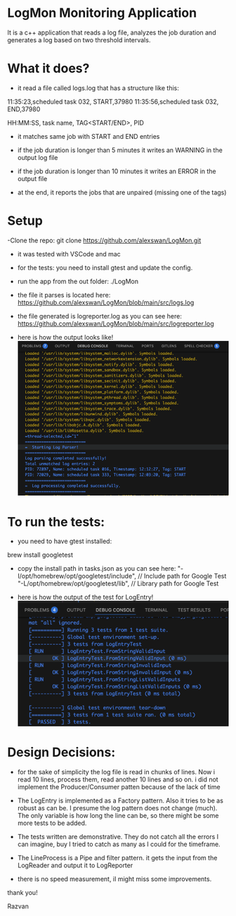 # LogMon Monitoring Application


It is a c++ application that reads a log file, analyzes the job duration and generates a log based on two threshold intervals.

# What it does?
- it read a file called logs.log that has a structure like this:

11:35:23,scheduled task 032, START,37980
11:35:56,scheduled task 032, END,37980

HH:MM:SS, task name, TAG<START/END>, PID

- it matches same job with START and END entries
- if the job duration is longer than 5 minutes it writes an WARNING in the output log file
- if the job duration is longer than 10 minutes it writes an ERROR in the output file

- at the end, it reports the jobs that are unpaired (missing one of the tags)


# Setup
-Clone the repo:
git clone https://github.com/alexswan/LogMon.git

- it was tested with VSCode and mac
- for the tests: you need to install gtest and update the config.

- run the app from the out folder:
    ./LogMon

- the file it parses is located here:
https://github.com/alexswan/LogMon/blob/main/src/logs.log


- the file generated is logreporter.log as you can see here:
https://github.com/alexswan/LogMon/blob/main/src/logreporter.log

- here is how the output looks like!
![alt screenshot](https://github.com/alexswan/LogMon/blob/main/img/Screenshot%202025-08-09%20at%2001.15.11.png)


# To run the tests:
- you need to have gtest installed:

brew install googletest 
- copy the install path in tasks.json as you can see here:
                "-I/opt/homebrew/opt/googletest/include", // Include path for Google Test
                "-L/opt/homebrew/opt/googletest/lib",     // Library path for Google Test

- here is how the output of the test for LogEntry!
![alt screenshot](https://github.com/alexswan/LogMon/blob/main/img/test_logEntry.png)


# Design Decisions:

- for the sake of simplicity the log file is read in chunks of lines. Now i read 10 lines, process them, read another 10 lines and so on. i did not implement the Producer/Consumer patten because of the lack of time

- The LogEntry is implemented as a Factory pattern. Also it tries to be as robust as can be. I presume the log pattern does not change (much). The only variable is how long the line can be, so there might be some more tests to be added.

- The tests written are demonstrative. They do not catch all the errors I can imagine, buy I tried to catch as many as I could for the timeframe.

- The LineProcess is a Pipe and filter pattern. it gets the input from the LogReader and output it to LogReporter

- there is no speed measurement, iI might miss some improvements.


thank you!

Razvan






